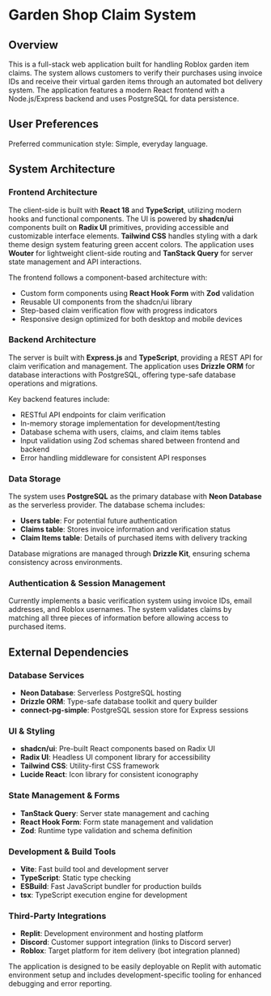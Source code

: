 # Garden Shop Claim System

## Overview

This is a full-stack web application built for handling Roblox garden item claims. The system allows customers to verify their purchases using invoice IDs and receive their virtual garden items through an automated bot delivery system. The application features a modern React frontend with a Node.js/Express backend and uses PostgreSQL for data persistence.

## User Preferences

Preferred communication style: Simple, everyday language.

## System Architecture

### Frontend Architecture
The client-side is built with **React 18** and **TypeScript**, utilizing modern hooks and functional components. The UI is powered by **shadcn/ui** components built on **Radix UI** primitives, providing accessible and customizable interface elements. **Tailwind CSS** handles styling with a dark theme design system featuring green accent colors. The application uses **Wouter** for lightweight client-side routing and **TanStack Query** for server state management and API interactions.

The frontend follows a component-based architecture with:
- Custom form components using **React Hook Form** with **Zod** validation
- Reusable UI components from the shadcn/ui library
- Step-based claim verification flow with progress indicators
- Responsive design optimized for both desktop and mobile devices

### Backend Architecture
The server is built with **Express.js** and **TypeScript**, providing a REST API for claim verification and management. The application uses **Drizzle ORM** for database interactions with PostgreSQL, offering type-safe database operations and migrations.

Key backend features include:
- RESTful API endpoints for claim verification
- In-memory storage implementation for development/testing
- Database schema with users, claims, and claim items tables
- Input validation using Zod schemas shared between frontend and backend
- Error handling middleware for consistent API responses

### Data Storage
The system uses **PostgreSQL** as the primary database with **Neon Database** as the serverless provider. The database schema includes:
- **Users table**: For potential future authentication
- **Claims table**: Stores invoice information and verification status
- **Claim Items table**: Details of purchased items with delivery tracking

Database migrations are managed through **Drizzle Kit**, ensuring schema consistency across environments.

### Authentication & Session Management
Currently implements a basic verification system using invoice IDs, email addresses, and Roblox usernames. The system validates claims by matching all three pieces of information before allowing access to purchased items.

## External Dependencies

### Database Services
- **Neon Database**: Serverless PostgreSQL hosting
- **Drizzle ORM**: Type-safe database toolkit and query builder
- **connect-pg-simple**: PostgreSQL session store for Express sessions

### UI & Styling
- **shadcn/ui**: Pre-built React components based on Radix UI
- **Radix UI**: Headless UI component library for accessibility
- **Tailwind CSS**: Utility-first CSS framework
- **Lucide React**: Icon library for consistent iconography

### State Management & Forms
- **TanStack Query**: Server state management and caching
- **React Hook Form**: Form state management and validation
- **Zod**: Runtime type validation and schema definition

### Development & Build Tools
- **Vite**: Fast build tool and development server
- **TypeScript**: Static type checking
- **ESBuild**: Fast JavaScript bundler for production builds
- **tsx**: TypeScript execution engine for development

### Third-Party Integrations
- **Replit**: Development environment and hosting platform
- **Discord**: Customer support integration (links to Discord server)
- **Roblox**: Target platform for item delivery (bot integration planned)

The application is designed to be easily deployable on Replit with automatic environment setup and includes development-specific tooling for enhanced debugging and error reporting.